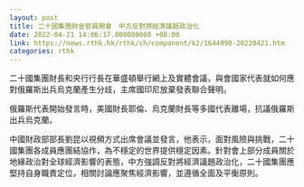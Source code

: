 ```yaml
---
layout: post
title: 二十國集團財金官員開會　中方反對將經濟議題政治化
date: 2022-04-21 14:06:17.000000000 +08:00
link: https://news.rthk.hk/rthk/ch/component/k2/1644990-20220421.htm
categories: rthk
---
```


二十國集團財長和央行行長在華盛頓舉行網上及實體會議，與會國家代表就如何應對俄羅斯出兵烏克蘭產生分歧，主席國印尼放棄發表聯合聲明。

俄羅斯代表開始發言時，美國財長耶倫、烏克蘭財長等多國代表離場，抗議俄羅斯出兵烏克蘭。

中國財政部部長劉昆以視頻方式出席會議並發言，他表示，面對風險與挑戰，二十國集團各成員應團結協作，為不穩定的世界提供穩定因素。針對會上部分成員關於地緣政治對全球經濟影響的表態，中方強調反對將經濟議題政治化，二十國集團應堅持自身職責定位，相關討論應聚焦經濟影響，並遵循全面及平衡原則。

